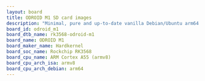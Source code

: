 ```yaml
---
layout: board
title: ODROID M1 SD card images
description: "Minimal, pure and up-to-date vanilla Debian/Ubuntu arm64 SD card images for ODROID M1 by Hardkernel, SoC: Rockchip RK3568, CPU ISA: armv8"
board_id: odroid_m1
board_dtb_name: rk3568-odroid-m1
board_name: ODROID M1
board_maker_name: Hardkernel
board_soc_name: Rockchip RK3568
board_cpu_name: ARM Cortex A55 (armv8)
board_cpu_arch_isa: armv8
board_cpu_arch_debian: arm64
---
```

